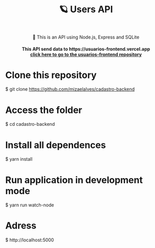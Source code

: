 <h1 align="center">🪐 Users API</h1>
<br>
<p align="center">🚀 This is an API using Node.js, Express and SQLite</p>


<h4 align="center"> 
	This API send data to https://usuarios-frontend.vercel.app<br>
<a href="https://github.com/mizaelalves/usuarios-frontend">click here to go to the usuarios-frontend repository</a>
</h4>

# Clone this repository
$ git clone <https://github.com/mizaelalves/cadastro-backend>

# Access the folder
$ cd cadastro-backend

# Install all dependences
$ yarn install

# Run application in development mode
$ yarn run watch-node

# Adress
$ http://localhost:5000
